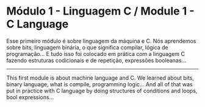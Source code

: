 # Módulo 1 - Linguagem C / Module 1 - C Language

Esse primeiro módulo é sobre linguagem da máquina e C. Nós aprendemos sobre bits, linguagem binária, o que significa compilar, lógica de programação... E tudo isso foi colocado em prática com a linguagem C fazendo estruturas codicionais e de repetição, expressões booleanas...

-------------------------------------------------------------------------------------------------------------------------------------------------------------------------
This first module is about machine language and C. We learned about bits, binary language, what is compile, programming logic... And all of that was put in practice with C language by doing structures of conditions and loops, bool expressions...

